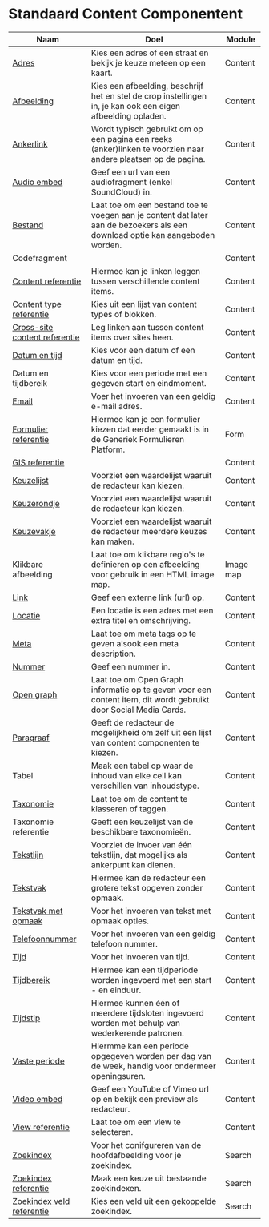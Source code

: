 # Standaard Content Componentent

| Naam                                                                                                          | Doel                                                                                                                          | Module    |
|---------------------------------------------------------------------------------------------------------------|-------------------------------------------------------------------------------------------------------------------------------|-----------|
| [Adres](/redactie/content/inrichten-cc-adres.md)                                                              | Kies een adres of een straat en bekijk je keuze meteen op een kaart.                                                          | Content   |
| [Afbeelding](/redactie/content/inrichten-cc-afbeelding.md)                                                    | Kies een afbeelding, beschrijf het en stel de crop instellingen in, je kan ook een eigen afbeelding opladen.                  | Content   |
| [Ankerlink](/redactie/content/inrichten-cc-ankerlink.md)                                                      | Wordt typisch gebruikt om op een pagina een reeks (anker)linken te voorzien naar andere plaatsen op de pagina.                | Content   |
| [Audio embed](/redactie/content/inrichten-cc-audio-embed.md)                                                  | Geef een url van een audiofragment (enkel SoundCloud) in.                                                                     | Content   |
| [Bestand](/redactie/content/inrichten-cc-bestand.md)                                                          | Laat toe om een bestand toe te voegen aan je content dat later aan de bezoekers als een download optie kan aangeboden worden. | Content   |
| Codefragment                                                                                                  |                                                                                                                               | Content   |
| [Content referentie](/redactie/content/inrichten-cc-content-ref.md)                                           | Hiermee kan je linken leggen tussen verschillende content items.                                                              | Content   |
| [Content type referentie](/redactie/content/inrichten-cc-content-type-ref.md)                                 | Kies uit een lijst van content types of blokken.                                                                              | Content   |
| [Cross-site content referentie](/redactie/content/inrichten-cc-cross-site-content-ref.md)                     | Leg linken aan tussen content items over sites heen.                                                                          | Content   |
| [Datum en tijd](/redactie/content/inrichten-cc-datum-en-tijd.md)                                              | Kies voor een datum of een datum en tijd.                                                                                     | Content   |
| Datum en tijdbereik                                                                                           | Kies voor een periode met een gegeven start en eindmoment.                                                                    | Content   |
| [Email](/redactie/content/inrichten-cc-email.md)                                                              | Voer het invoeren van een geldig e-mail adres.                                                                                | Content   |
| [Formulier referentie](/redactie/content/inrichten-cc-formulier-referentie.md)                                | Hiermee kan je een formulier kiezen dat eerder gemaakt is in de Generiek Formulieren Platform.                                | Form      |
| [GIS referentie](/redactie/content/inrichten-cc-gis-referentie.md)                                            |                                                                                                                               | Content   |
| [Keuzelijst](redactie/content/inrichten-cc-keuzelijst.md)                                                     | Voorziet een waardelijst waaruit de redacteur kan kiezen.                                                                     | Content   |
| [Keuzerondje](redactie/content/inrichten-cc-keuzerondje.md)                                                   | Voorziet een waardelijst waaruit de redacteur kan kiezen.                                                                     | Content   |
| [Keuzevakje](redactie/content/inrichten-cc-keuzevakje.md)                                                     | Voorziet een waardelijst waaruit de redacteur meerdere keuzes kan maken.                                                      | Content   |
| Klikbare afbeelding                                                                                           | Laat toe om klikbare regio's te definieren op een afbeelding voor gebruik in een HTML image map.                              | Image map |
| [Link](redactie/content/inrichten-cc-link.md)                                                                 | Geef een externe link (url) op.                                                                                               | Content   |
| [Locatie](redactie/content/inrichten-cc-locatie.md)                                                           | Een locatie is een adres met een extra titel en omschrijving.                                                                 | Content   |
| [Meta](redactie/content/inrichten-cc-meta.md)                                                                 | Laat toe om meta tags op te geven alsook een meta description.                                                                | Content   |
| [Nummer](redactie/content/inrichten-cc-nummer.md)                                                             | Geef een nummer in.                                                                                                           | Content   |
| [Open graph](redactie/content/inrichten-cc-opengraph.md)                                                      | Laat toe om Open Graph informatie op te geven voor een content item, dit wordt gebruikt door Social Media Cards.              | Content   |
| [Paragraaf](redactie/content/inrichten-cc-paragraaf.md)                                                       | Geeft de redacteur de mogelijkheid om zelf uit een lijst van content componenten te kiezen.                                   | Content   |
| Tabel                                                                                                         | Maak een tabel op waar de inhoud van elke cell kan verschillen van inhoudstype.                                               | Content   |
| [Taxonomie](redactie/content/inrichten-cc-taxonomie.md)                                                       | Laat toe om de content te klasseren of taggen.                                                                                | Content   |
| Taxonomie referentie                                                                                          | Geeft een keuzelijst van de beschikbare taxonomieën.                                                                          | Content   |
| [Tekstlijn](redactie/content/inrichten-cc-tekstlijn.md)                                                       | Voorziet de invoer van één tekstlijn, dat mogelijks als ankerpunt kan dienen.                                                 | Content   |
| [Tekstvak](redactie/content/inrichten-cc-tekstvak.md)                                                         | Hiermee kan de redacteur een grotere tekst opgeven zonder opmaak.                                                             | Content   |
| [Tekstvak met opmaak](redactie/content/inrichten-cc-tekstvak-met-opmaak.md)                                   | Voor het invoeren van tekst met opmaak opties.                                                                                | Content   |
| [Telefoonnummer](redactie/content/inrichten-cc-telefoonnummer.md)                                             | Voor het invoeren van een geldig telefoon nummer.                                                                             | Content   |
| [Tijd](redactie/content/inrichten-cc-tijd.md)                                                                 | Voor het invoeren van tijd.                                                                                                   | Content   |
| [Tijdbereik](redactie/content/inrichten-cc-tijdbereik.md)                                                     | Hiermee kan een tijdperiode worden ingevoerd met een start - en einduur.                                                      | Content   |
| [Tijdstip](redactie/content/inrichten-cc-tijdstip.md)                                                         | Hiermee kunnen één of meerdere tijdsloten ingevoerd worden met behulp van wederkerende patronen.                              | Content   |
| [Vaste periode](redactie/content/inrichten-cc-vaste-periode.md)                                               | Hiermme kan een periode opgegeven worden per dag van de week, handig voor ondermeer openingsuren.                             | Content   |
| [Video embed](redactie/content/inrichten-cc-video-embed.md)                                                   | Geef een YouTube of Vimeo url op en bekijk een preview als redacteur.                                                         | Content   |
| [View referentie](redactie/content/inrichten-cc-view-referentie.md)                                           | Laat toe om een view te selecteren.                                                                                           | Content   |
| [Zoekindex](http://localhost:55524/#/redactie/content/inrichten-cc-zoekindex)                                 | Voor het conifgureren van de hoofdafbeelding voor je zoekindex.                                                               | Search    |
| [Zoekindex referentie](http://localhost:55524/#/redactie/content/inrichten-cc-zoekindex-referentie)           | Maak een keuze uit bestaande zoekindexen.                                                                                     | Search    |
| [Zoekindex veld referentie](http://localhost:55524/#/redactie/content/inrichten-cc-zoekindex-veld-referentie) | Kies een veld uit een gekoppelde zoekindex.                                                                                   | Search    |